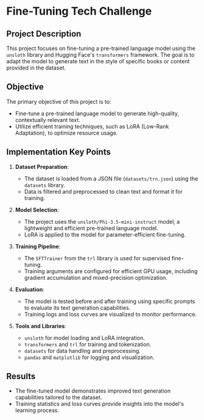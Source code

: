 # Fine-Tuning Tech Challenge

## Project Description
This project focuses on fine-tuning a pre-trained language model using the `unsloth` library and Hugging Face's `transformers` framework. The goal is to adapt the model to generate text in the style of specific books or content provided in the dataset.

## Objective
The primary objective of this project is to:
- Fine-tune a pre-trained language model to generate high-quality, contextually relevant text.
- Utilize efficient training techniques, such as LoRA (Low-Rank Adaptation), to optimize resource usage.

## Implementation Key Points
1. **Dataset Preparation**:
   - The dataset is loaded from a JSON file (`datasets/trn.json`) using the `datasets` library.
   - Data is filtered and preprocessed to clean text and format it for training.

2. **Model Selection**:
   - The project uses the `unsloth/Phi-3.5-mini-instruct` model, a lightweight and efficient pre-trained language model.
   - LoRA is applied to the model for parameter-efficient fine-tuning.

3. **Training Pipeline**:
   - The `SFTTrainer` from the `trl` library is used for supervised fine-tuning.
   - Training arguments are configured for efficient GPU usage, including gradient accumulation and mixed-precision optimization.

4. **Evaluation**:
   - The model is tested before and after training using specific prompts to evaluate its text generation capabilities.
   - Training logs and loss curves are visualized to monitor performance.

5. **Tools and Libraries**:
   - `unsloth` for model loading and LoRA integration.
   - `transformers` and `trl` for training and tokenization.
   - `datasets` for data handling and preprocessing.
   - `pandas` and `matplotlib` for logging and visualization.

## Results
- The fine-tuned model demonstrates improved text generation capabilities tailored to the dataset.
- Training statistics and loss curves provide insights into the model's learning process.
